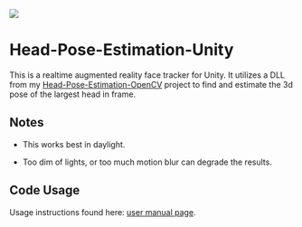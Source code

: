 ![](https://github.com/NeuralVFX/realtime-head-pose-open-cv/blob/master/examples/unity_example.gif)
# Head-Pose-Estimation-Unity

This is a realtime augmented reality face tracker for Unity. It utilizes a DLL from my [Head-Pose-Estimation-OpenCV](https://github.com/NeuralVFX/head-pose-estimation-opencv) project to find and estimate the 3d pose of the largest head in frame.

## Notes

- This works best in daylight.

- Too dim of lights, or too much motion blur can degrade the results.

## Code Usage
Usage instructions found here: [user manual page](USAGE.md).




